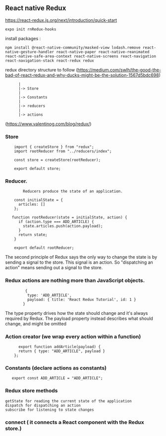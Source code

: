 ## React native Redux


https://react-redux.js.org/next/introduction/quick-start


    expo init rnRedux-hooks
   
   
install packages :
   
    npm install @react-native-community/masked-view lodash.remove react-native-gesture-handler react-native-paper react-native-reanimated react-native-safe-area-context react-native-screens react-navigation react-navigation-stack react-redux redux
    
    
 redux directory structure to follow (https://medium.com/swlh/the-good-the-bad-of-react-redux-and-why-ducks-might-be-the-solution-1567d5bdc698)
 
          |
          |-> Store
          |
          |-> Constants
          |
          |-> reducers
          |
          |-> actions
(https://www.valentinog.com/blog/redux/)

  ### Store 

        import { createStore } from "redux";
        import rootReducer from "../reducers/index";

        const store = createStore(rootReducer);

        export default store;
        
        
  ### Reducer.     
            Reducers produce the state of an application.
  
        const initialState = {
          articles: []
        };

       function rootReducer(state = initialState, action) {
          if (action.type === ADD_ARTICLE) {
            state.articles.push(action.payload);
          }
          return state;
        }

        export default rootReducer;
        
        
        
 The second principle of Redux says the only way to change the state is by sending a signal to the store. This signal is an action. So "dispatching an action" means sending out a signal to the store.
 
 
 ### Redux actions are nothing more than JavaScript objects.
 
             {
              type: 'ADD_ARTICLE',
              payload: { title: 'React Redux Tutorial', id: 1 }
            }
            
            
  The type property drives how the state should change and it's always required by Redux. The payload property instead describes what should change, and might be omitted
  
  
  
  ### Action creator (we wrap every action within a function)
  
          export function addArticle(payload) {
          return { type: "ADD_ARTICLE", payload }
        };


 ### Constants (declare actions as constants)
       
       export const ADD_ARTICLE = "ADD_ARTICLE";
       
 ### Redux store methods
 
    getState for reading the current state of the application
    dispatch for dispatching an action
    subscribe for listening to state changes
    
    
  ### connect ( it connects a React component with the Redux store.)
